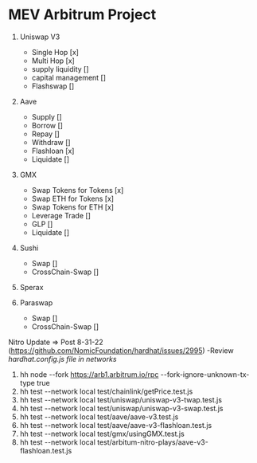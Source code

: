 # MEV Arbitrum Project

1. Uniswap V3
    - Single Hop [x]
    - Multi Hop [x]
    - supply liquidity []
    - capital management []
    - Flashswap []
2. Aave
    - Supply []
    - Borrow []
    - Repay []
    - Withdraw []
    - Flashloan [x]
    - Liquidate []
3. GMX
    - Swap Tokens for Tokens [x]
    - Swap ETH for Tokens [x]
    - Swap Tokens for ETH [x]
    - Leverage Trade []
    - GLP []
    - Liquidate []
4. Sushi
    - Swap []
    - CrossChain-Swap []

5. Sperax

6. Paraswap
    - Swap []
    - CrossChain-Swap []



Nitro Update => Post 8-31-22 (https://github.com/NomicFoundation/hardhat/issues/2995)
-Review *hardhat.config.js file in networks* 
1. hh node --fork https://arb1.arbitrum.io/rpc --fork-ignore-unknown-tx-type true
2. hh test --network local test/chainlink/getPrice.test.js 
3. hh test --network local test/uniswap/uniswap-v3-twap.test.js 
4. hh test --network local test/uniswap/uniswap-v3-swap.test.js
5. hh test --network local test/aave/aave-v3.test.js 
6. hh test --network local test/aave/aave-v3-flashloan.test.js
7. hh test --network local test/gmx/usingGMX.test.js 
8. hh test --network local test/arbitum-nitro-plays/aave-v3-flashloan.test.js